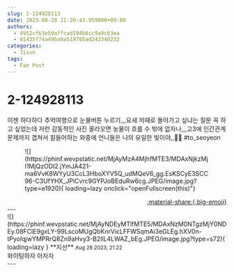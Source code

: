 ```yaml
---
slug: 2-124928113
date: 2023-08-28 21:20:43.959000+09:00
authors:
  - 4952cf63e59affcad194b6cc9a9c63ea
  - 01435f74a49ba8a519705ad242348232
categories:
  - Jisun
tags:
  - Fan Post
---
```


# 2-124928113

<div class="post-container" markdown="1">
<div class="content-container md-sidebar__scrollwrap" markdown="1">

이젠 하다하다 추억여행으로 눈물버튼 누르기,,,요새 저때로 돌아가고 싶냐는 질문 꼭 하고 싶었는데 저런 감동적인 사진 올라오면 눙물이 흐를 수 밖에 없자나,,,고3에 인간관계 문제까지 겹쳐서 힘들어하는 와중에 언니들은 나의 유일한 빛이야,,🌟🌟 \#to_seoyeon 
<figure markdown="1">
![](https://phinf.wevpstatic.net/MjAyMzA4MjhfMTE3/MDAxNjkzMjI1MjQzODI2.jYmJA421-ma6VvK8WYyU3CcL3HboXYV5Q_udMQeV6_gg.EsKSCyE3SCC96-C3UfYHX_JPiCvrc9GYPJoBEduRw6cg.JPEG/image.jpg?type=e1920){ loading=lazy onclick="openFullscreen(this)"}
</figure>


</div>
</div>

<div style="text-align: right;" markdown="1">
<a href="https://weverse.io/fromis9/fanpost/2-124928113" style="text-align: right;">:material-share:{.big-emoji}</a>
</div>
---

<div class="comments-container md-sidebar__scrollwrap" markdown="1">
<div class="comment" markdown="1">
<div class='id-container' markdown="1">
![](https://phinf.wevpstatic.net/MjAyNDEyMTlfMTE5/MDAxNzM0NTgzMjY0NDEy.08FClE9gxLY-99LscoMUgQbKnrVicLFFWSqmAi3eGLEg.hXV0n-tPyoIqjwYMPRrQ8Zn9aHvy3-B2llL4LWAZ_bEg.JPEG/image.jpg?type=s72){ loading=lazy }
**<span class="artist">지선</span>** <small>Aug 28 2023, 21:22</small><br>
</div>
<div class='comment-body' markdown="1">
화이팅하자 아자자
</div>
</div>
</div>
---
